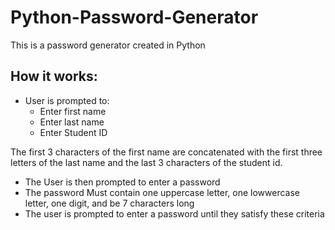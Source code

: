 # Python-Password-Generator
This is a password generator created in Python

## How it works:
- User is prompted to:
  - Enter first name
  - Enter last name
  - Enter Student ID

The first 3 characters of the first name are concatenated with the first three letters of the last name and the last 3 characters of the student id.
- The User is then prompted to enter a password
- The password Must contain one uppercase letter, one lowwercase letter, one digit, and be 7 characters long
- The user is prompted to enter a password until they satisfy these criteria
